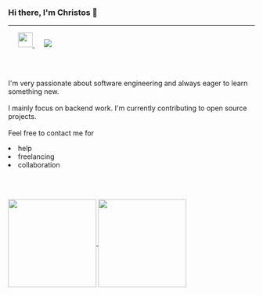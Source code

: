 ### Hi there, I'm Christos 👋 
<hr>

<h>&nbsp;&nbsp;&nbsp;&nbsp;</h>
<a href="https://www.linkedin.com/in/xbis/">
  <img height="30em" width="30em" vertical-align="center" margin="25px" src="https://user-images.githubusercontent.com/74301312/131987339-412719c6-a045-42c0-9078-1fa12c428a18.png" /> 
</a>
<h>&nbsp;&nbsp;&nbsp;&nbsp;</h>
<a href="https://github.com/xBis7">
  <img vertical-align="center" margin="25px" src="https://visitor-badge.glitch.me/badge?page_id=${xBis7}.${xBis7}" />  
</a>

<br></br>

  I'm very passionate about software engineering and always eager to learn something new. 
  <br></br>
  I mainly focus on backend work. I'm currently contributing to open source projects.
  <br></br>
  Feel free to contact me for 
  <li>help</li>
  <li>freelancing</li>
  <li>collaboration</li>

<br></br>
  
<a href="https://github.com/xBis7/github-readme-stats">
  <img height="180em" align="center" src="https://github-readme-stats.vercel.app/api?username=xBis7&theme=react&show_icons=true" />
</a>
<a href="https://github.com/xBis7/github-readme-stats">
  <img height="180em" align="center" src="https://github-readme-stats.vercel.app/api/top-langs/?username=xBis7&theme=react&layout=compact" />
</a>


